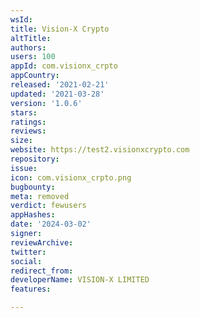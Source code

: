 ```yaml
---
wsId: 
title: Vision-X Crypto
altTitle: 
authors: 
users: 100
appId: com.visionx_crpto
appCountry: 
released: '2021-02-21'
updated: '2021-03-28'
version: '1.0.6'
stars: 
ratings: 
reviews: 
size: 
website: https://test2.visionxcrypto.com
repository: 
issue: 
icon: com.visionx_crpto.png
bugbounty: 
meta: removed
verdict: fewusers
appHashes: 
date: '2024-03-02'
signer: 
reviewArchive: 
twitter: 
social: 
redirect_from: 
developerName: VISION-X LIMITED
features: 

---
```


